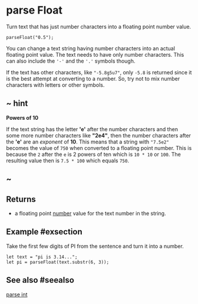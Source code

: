 # parse Float

Turn text that has just number characters into a floating point number value.

```sig
parseFloat("0.5");
```

You can change a text string having number characters into an actual floating point value. The text needs to have only number characters. This can also include the `'-'` and the `'.'` symbols though.

If the text has other characters, like `"-5.8g5u7"`, only `-5.8` is returned since it is the best attempt at converting to a number. So, try not to mix number characters with letters or other symbols.

## ~ hint

**Powers of 10**

If the text string has the letter **'e'** after the number characters and then some more number characters like **"2e4"**, then the number characters after the **'e'** are an *exponent* of **10**. This means that a string with `"7.5e2"` becomes the value of `750` when converted to a floating point number. This is because the `2` after the `e` is 2 powers of ten which is `10 * 10` or `100`. The resulting value then is `7.5 * 100` which equals `750`.

## ~

## Returns

* a floating point [number](/types/string) value for the text number in the string.

## Example #exsection

Take the first few digits of PI from the sentence and turn it into a number.

```blocks
let text = "pi is 3.14...";
let pi = parseFloat(text.substr(6, 3));
```

## See also #seealso

[parse int](/reference/text/parse-int)